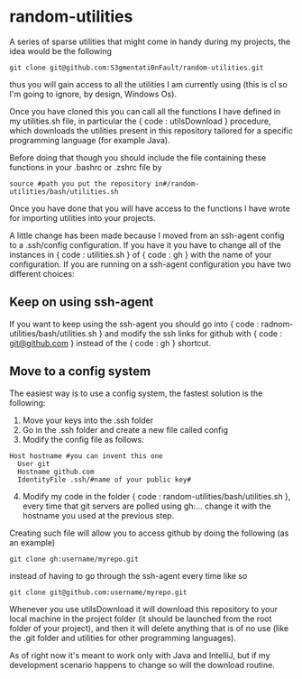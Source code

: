 # random-utilities
A series of sparse utilities that might come in handy during my projects, the idea would be the following
```
git clone git@github.com:S3gmentati0nFault/random-utilities.git
```
thus you will gain access to all the utilities I am currently using (this is cl so I'm going to ignore, by design, Windows Os).


Once you have cloned this you can call all the functions I have defined in my utilities.sh file, in particular the { code : utilsDownload } procedure, which 
downloads the utilities present in this repository tailored for a specific programming language (for example Java).


Before doing that though you should include the file containing these functions in your .bashrc or .zshrc file by
```
source #path you put the repository in#/random-utilities/bash/utilities.sh
```


Once you have done that you will have access to the functions I have wrote for importing utilities into your projects.


A little change has been made because I moved from an ssh-agent config to a .ssh/config configuration. If you have it you have to change all of the instances in { code : utilities.sh } of { code : gh } with the name of your configuration.
If you are running on a ssh-agent configuration you have two different choices:

## Keep on using ssh-agent
If you want to keep using the ssh-agent you should go into { code : radnom-utilities/bash/utilities.sh } and modify the ssh links for github with { code : git@github.com } instead of the { code : gh } shortcut.


## Move to a config system
The easiest way is to use a config system, the fastest solution is the following:
1. Move your keys into the .ssh folder
2. Go in the .ssh folder and create a new file called config
3. Modify the config file as follows:
```
Host hostname #you can invent this one
  User git
  Hostname github.com
  IdentityFile .ssh/#name of your public key#
```
4. Modify my code in the folder { code : random-utilities/bash/utilities.sh }, every time that git servers are polled using gh:... change it with the hostname you used at the previous step.

Creating such file will allow you to access github by doing the following (as an example)
```
git clone gh:username/myrepo.git
```
instead of having to go through the ssh-agent every time like so
```
git clone git@github.com:username/myrepo.git
```



Whenever you use utilsDownload it will download this repository to your local machine in the project folder (it should be launched from the root folder of your project), and then
it will delete anything that is of no use (like the .git folder and utilities for other programming languages).


As of right now it's meant to work only with Java and IntelliJ, but if my development scenario happens to change so will the download routine.
